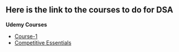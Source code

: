 ## Here is the link to the courses to do for DSA
**Udemy Courses**
- [Course-1](https://www.udemy.com/share/1013vs/)
- [Competitive Essentials](https://www.udemy.com/share/105tFA/)
